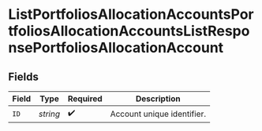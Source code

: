 # ListPortfoliosAllocationAccountsPortfoliosAllocationAccountsListResponsePortfoliosAllocationAccount


## Fields

| Field                      | Type                       | Required                   | Description                |
| -------------------------- | -------------------------- | -------------------------- | -------------------------- |
| `ID`                       | *string*                   | :heavy_check_mark:         | Account unique identifier. |